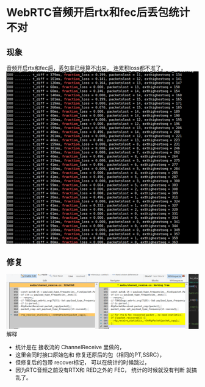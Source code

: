 # WebRTC音频开启rtx和fec后丢包统计不对

## 现象
音频开启rtx和fec后，丢包率已经算不出来， 连累积loss都不准了。
![img_1.png](img_1.png)

## 修复
![img.png](img.png)
解释
- 统计是在 接收流的 ChannelReceive 里做的， 
- 这里会同时接口原始包和 修复还原后的包（相同的PT,SSRC）， 
- 但修复后的包带 recover标记， 可以在统计的时候跳过， 
- 因为RTC音频之前没有RTX和 RED之外的 FEC， 统计的时候就没有判断 就搞乱了。

